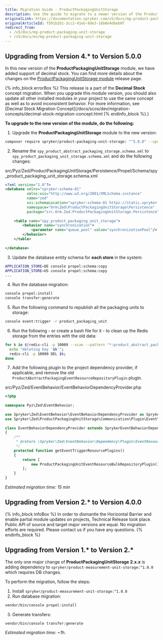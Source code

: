 ```yaml
---
title: Migration Guide - ProductPackagingUnitStorage
description: Use the guide to migrate to a newer version of the ProductPackagingUnitStorage module.
originalLink: https://documentation.spryker.com/v5/docs/mg-product-packaging-unit-storage
originalArticleId: f591b2b1-3cc2-41eb-8de3-16b0e4dbeb0f
redirect_from:
  - /v5/docs/mg-product-packaging-unit-storage
  - /v5/docs/en/mg-product-packaging-unit-storage
---
```


## Upgrading from Version 4.* to Version 5.0.0

In this new version of the **ProductPackagingUnitStorage** module, we have added support of decimal stock. You can find more details about the changes on the [ProductPackagingUnitStorage module](https://github.com/spryker/product-packaging-unit-storage/releases) release page.

{% info_block errorBox %}
This release is a part of the **Decimal Stock** concept migration. When you upgrade this module version, you should also update all other installed modules in your project to use the same concept as well as to avoid inconsistent behavior. For more information, see [Decimal Stock Migration Concept](/docs/scos/dev/migration-concepts/decimal-stock-migration-concept.html
{% endinfo_block %}.)

**To upgrade to the new version of the module, do the following:**

1. Upgrade the **ProductPackagingUnitStorage** module to the new version:

```bash
composer require spryker/product-packaging-unit-storage: "^5.0.0" --update-with-dependencies
```
2. Rename the `spy_product_abstract_packaging_storage.schema.xml` to `spy_product_packaging_unit_storage.schema.xml` and do the following changes:

src/Pyz/Zed/ProductPackagingUnitStorage/Persistence/Propel/Schema/spy_product_packaging_unit_storage.schema.xml

```xml
<?xml version="1.0"?>
<database xmlns="spryker:schema-01"
          xmlns:xsi="http://www.w3.org/2001/XMLSchema-instance"
          name="zed"
          xsi:schemaLocation="spryker:schema-01 https://static.spryker.com/schema-01.xsd"
          namespace="Orm\Zed\ProductPackagingUnitStorage\Persistence"
          package="src.Orm.Zed.ProductPackagingUnitStorage.Persistence">
 
    <table name="spy_product_packaging_unit_storage">
        <behavior name="synchronization">
            <parameter name="queue_pool" value="synchronizationPool"/>
        </behavior>
    </table>
 
</database>
```

3. Update the database entity schema for **each store** in the system:

```bash
APPLICATION_STORE=DE console propel:schema:copy
APPLICATION_STORE=US console propel:schema:copy
...
```

4. Run the database migration:

```bash
console propel:install
console transfer:generate
```

5. Run the following command to republish all the packaging units to storage:

```bash
console event:trigger -r product_packaging_unit
```

6. Run the following - or create a bash file for it - to clean up the Redis storage from the entries with the old data:

```bash
for k in $(redis-cli -p 10009 --scan --pattern "*:product_abstract_packaging:*"); do
  echo "deleting key '$k'";
  redis-cli -p 10009 DEL $k;
done
```

7. Add the following plugin to the project dependency provider, if applicable, and remove the old `ProductAbstractPackagingEventResourceRepositoryPlugin` plugin.

src/Pyz/Zed/EventBehavior/EventBehaviorDependencyProvider.php

```php
<?php
 
namespace Pyz\Zed\EventBehavior;
 
use Spryker\Zed\EventBehavior\EventBehaviorDependencyProvider as SprykerEventBehaviorDependencyProvider;
use Spryker\Zed\ProductPackagingUnitStorage\Communication\Plugin\Event\ProductPackagingUnitEventResourceBulkRepositoryPlugin;
 
class EventBehaviorDependencyProvider extends SprykerEventBehaviorDependencyProvider
{
    /**
     * @return \Spryker\Zed\EventBehavior\Dependency\Plugin\EventResourcePluginInterface[]
     */
    protected function getEventTriggerResourcePlugins()
    {
        return [
            new ProductPackagingUnitEventResourceBulkRepositoryPlugin(),
        ];
    }
}
```

*Estimated migration time: 15 min*


## Upgrading from Version 2.* to Version 4.0.0

{% info_block infoBox %}
In order to dismantle the Horizontal Barrier and enable partial module updates on projects, Technical Release took place. Public API of source and target major versions are equal. No migration efforts are required. Please contact us if you have any questions.
{% endinfo_block %}

## Upgrading from Version 1.* to Version  2.*

The only one major change of **ProductPackagingUnitStorage 2.x.x** is adding dependency to `spryker/product-measurement-unit-storage:^1.0.0` which requires DB changes.

To perform the migration, follow the steps:

1. Install `spryker/product-measurement-unit-storage:^1.0.0`
2. Run database migration:

```bash
vendor/bin/console propel:install
```
3. Generate transfers:

```bash
vendor/bin/console transfer:generate
```

*Estimated migration time: ~1h.*


